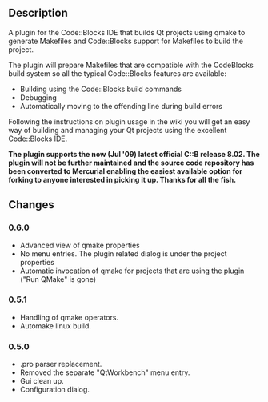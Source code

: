 ## Description ##
A plugin for the Code::Blocks IDE that builds Qt projects using qmake to generate Makefiles and Code::Blocks support for Makefiles to build the project.

The plugin will prepare Makefiles that are compatible with the CodeBlocks build system so all the typical Code::Blocks features are available:

  * Building using the Code::Blocks build commands
  * Debugging
  * Automatically moving to the offending line during build errors

Following the instructions on plugin usage in the wiki you will get an easy way of building and managing your Qt projects using the excellent Code::Blocks IDE.

**The plugin supports the now (Jul '09) latest official C::B release 8.02. The plugin will not be further maintained and the source code repository has been converted to Mercurial enabling the easiest available option for forking to anyone interested in picking it up. Thanks for all the fish.**

## Changes ##
### 0.6.0 ###
  * Advanced view of qmake properties
  * No menu entries. The plugin related dialog is under the project properties
  * Automatic invocation of qmake for projects that are using the plugin ("Run QMake" is gone)
### 0.5.1 ###
  * Handling of qmake operators.
  * Automake linux build.
### 0.5.0 ###
  * .pro parser replacement.
  * Removed the separate "QtWorkbench" menu entry.
  * Gui clean up.
  * Configuration dialog.